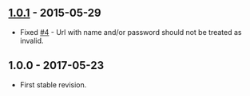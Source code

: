 ## [1.0.1] - 2015-05-29
- Fixed [#4](https://github.com/themichaelhall/datatypes/issues/4) - Url with name and/or password should not be treated as invalid.

## 1.0.0 - 2017-05-23
- First stable revision.

[1.0.1]: https://github.com/themichaelhall/datatypes/compare/v1.0.0...v1.0.1